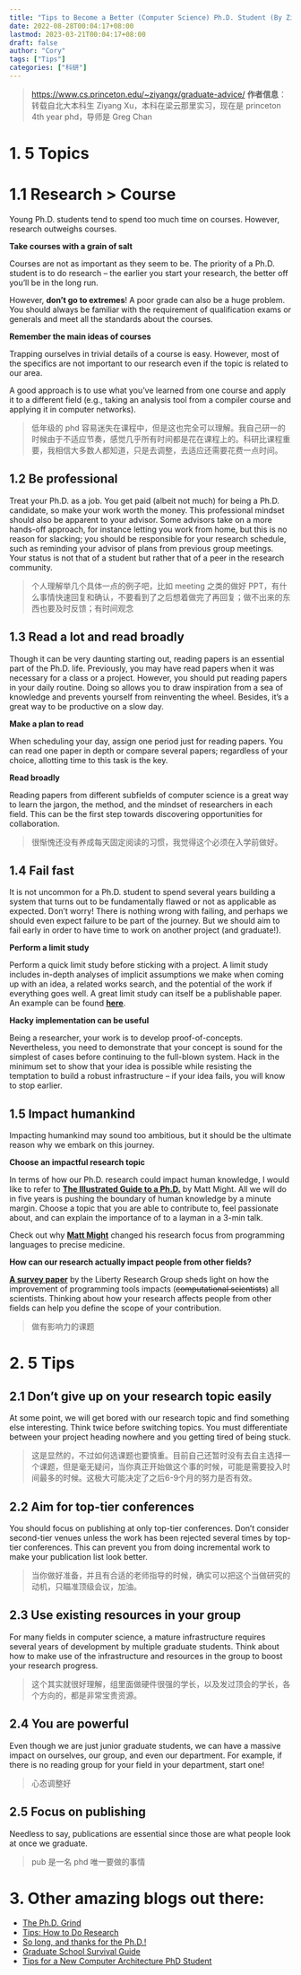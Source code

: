 ```yaml
---
title: "Tips to Become a Better (Computer Science) Ph.D. Student (By Ziyang Xu)"
date: 2022-08-28T00:04:17+08:00
lastmod: 2023-03-21T00:04:17+08:00
draft: false
author: "Cory"
tags: ["Tips"]
categories: ["科研"]
---
```


> https://www.cs.princeton.edu/~ziyangx/graduate-advice/
> **作者信息**： 转载自北大本科生 Ziyang Xu，本科在梁云那里实习，现在是 princeton 4th year phd，导师是 Greg Chan

#  1. 5 Topics

# 1.1 Research > Course

Young Ph.D. students tend to spend too much time on courses. However, research outweighs courses.

**Take courses with a grain of salt**

Courses are not as important as they seem to be. The priority of a Ph.D. student is to do research – the earlier you start your research, the better off you’ll be in the long run.

However, **don’t go to extremes**! A poor grade can also be a huge problem. You should always be familiar with the requirement of qualification exams or generals and meet all the standards about the courses.

**Remember the main ideas of courses**

Trapping ourselves in trivial details of a course is easy. However, most of the specifics are not important to our research even if the topic is related to our area.

A good approach is to use what you’ve learned from one course and apply it to a different field (e.g., taking an analysis tool from a compiler course and applying it in computer networks).

> 低年级的 phd 容易迷失在课程中，但是这也完全可以理解。我自己研一的时候由于不适应节奏，感觉几乎所有时间都是花在课程上的。科研比课程重要，我相信大多数人都知道，只是去调整，去适应还需要花费一点时间。

## 1.2 Be professional

Treat your Ph.D. as a job. You get paid (albeit not much) for being a Ph.D. candidate, so make your work worth the money. This professional mindset should also be apparent to your advisor. Some advisors take on a more hands-off approach, for instance letting you work from home, but this is no reason for slacking; you should be responsible for your research schedule, such as reminding your advisor of plans from previous group meetings. Your status is not that of a student but rather that of a peer in the research community.

> 个人理解举几个具体一点的例子吧，比如 meeting 之类的做好 PPT，有什么事情快速回复和确认，不要看到了之后想着做完了再回复；做不出来的东西也要及时反馈；有时间观念

## 1.3 Read a lot and read broadly

Though it can be very daunting starting out, reading papers is an essential part of the Ph.D. life. Previously, you may have read papers when it was necessary for a class or a project. However, you should put reading papers in your daily routine. Doing so allows you to draw inspiration from a sea of knowledge and prevents yourself from reinventing the wheel. Besides, it’s a great way to be productive on a slow day.

**Make a plan to read**

When scheduling your day, assign one period just for reading papers. You can read one paper in depth or compare several papers; regardless of your choice, allotting time to this task is the key.

**Read broadly**

Reading papers from different subfields of computer science is a great way to learn the jargon, the method, and the mindset of researchers in each field. This can be the first step towards discovering opportunities for collaboration.

> 很惭愧还没有养成每天固定阅读的习惯，我觉得这个必须在入学前做好。

## 1.4 Fail fast

It is not uncommon for a Ph.D. student to spend several years building a system that turns out to be fundamentally flawed or not as applicable as expected. Don’t worry! There is nothing wrong with failing, and perhaps we should even expect failure to be part of the journey. But we should aim to fail early in order to have time to work on another project (and graduate!).

**Perform a limit study**

Perform a quick limit study before sticking with a project. A limit study includes in-depth analyses of implicit assumptions we make when coming up with an idea, a related works search, and the potential of the work if everything goes well. A great limit study can itself be a publishable paper. An example can be found [**here**](https://homes.cs.washington.edu/~luisceze/publications/fortuna-iiswc2010.pdf).

**Hacky implementation can be useful**

Being a researcher, your work is to develop proof-of-concepts. Nevertheless, you need to demonstrate that your concept is sound for the simplest of cases before continuing to the full-blown system. Hack in the minimum set to show that your idea is possible while resisting the temptation to build a robust infrastructure – if your idea fails, you will know to stop earlier.

## 1.5 Impact humankind

Impacting humankind may sound too ambitious, but it should be the ultimate reason why we embark on this journey.

**Choose an impactful research topic**

In terms of how our Ph.D. research could impact human knowledge, I would like to refer to [**The Illustrated Guide to a Ph.D.**](http://matt.might.net/articles/phd-school-in-pictures/) by Matt Might. All we will do in five years is pushing the boundary of human knowledge by a minute margin. Choose a topic that you are able to contribute to, feel passionate about, and can explain the importance of to a layman in a 3-min talk.

Check out why [**Matt Might**](http://matt.might.net/) changed his research focus from programming languages to precise medicine.

**How can our research actually impact people from other fields?**

[**A survey paper**](https://liberty.princeton.edu/Publications/sc11_survey.pdf) by the Liberty Research Group sheds light on how the improvement of programming tools impacts (~~computational scientists~~) all scientists. Thinking about how your research affects people from other fields can help you define the scope of your contribution.

> 做有影响力的课题

# 2. 5 Tips

## 2.1 Don’t give up on your research topic easily

At some point, we will get bored with our research topic and find something else interesting. Think twice before switching topics. You must differentiate between your project heading nowhere and you getting tired of being stuck.

> 这是显然的，不过如何选课题也要慎重。目前自己还暂时没有去自主选择一个课题，但是毫无疑问，当你真正开始做这个事的时候，可能是需要投入时间最多的时候。这极大可能决定了之后6-9个月的努力是否有效。

## 2.2 Aim for top-tier conferences

You should focus on publishing at only top-tier conferences. Don’t consider second-tier venues unless the work has been rejected several times by top-tier conferences. This can prevent you from doing incremental work to make your publication list look better.

> 当你做好准备，并且有合适的老师指导的时候，确实可以把这个当做研究的动机，只瞄准顶级会议，加油。

## 2.3 Use existing resources in your group

For many fields in computer science, a mature infrastructure requires several years of development by multiple graduate students. Think about how to make use of the infrastructure and resources in the group to boost your research progress.

> 这个其实就很好理解，组里面做硬件很强的学长，以及发过顶会的学长，各个方向的，都是非常宝贵资源。

## 2.4 You are powerful

Even though we are just junior graduate students, we can have a massive impact on ourselves, our group, and even our department. For example, if there is no reading group for your field in your department, start one!

> 心态调整好

## 2.5 Focus on publishing

Needless to say, publications are essential since those are what people look at once we graduate.

> pub 是一名 phd 唯一要做的事情

# 3. Other amazing blogs out there:

- [The Ph.D. Grind](http://www.pgbovine.net/PhD-memoir.htm)
- [Tips: How to Do Research](http://www.ifs.tuwien.ac.at/~silvia/research-tips/)
- [So long, and thanks for the Ph.D.!](http://www.cs.unc.edu/~azuma/hitch4.html)
- [Graduate School Survival Guide](https://www.math.waikato.ac.nz/~seano/grad-school-advice.html)
- [Tips for a New Computer Architecture PhD Student](https://www.sigarch.org/tips-for-a-new-computer-architecture-phd-student/)